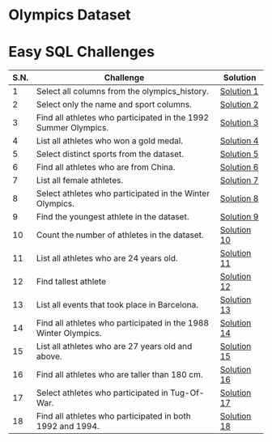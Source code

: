 # Olympics Dataset

# Easy SQL Challenges

| S.N. | Challenge                                                       | Solution                                |
| ---- | --------------------------------------------------------------- | --------------------------------------- |
| 1    | Select all columns from the olympics_history.                   | [Solution 1](/easy/solution_1.sql)      |
| 2    | Select only the name and sport columns.                         | [Solution 2](/easy/solution_2.sql)      |
| 3    | Find all athletes who participated in the 1992 Summer Olympics. | [Solution 3](/easy/solution_3.sql)      |
| 4    | List all athletes who won a gold medal.                         | [Solution 4](/easy/solution_4.sql)      |
| 5    | Select distinct sports from the dataset.                        | [Solution 5](/easy/solution_5.sql)      |
| 6    | Find all athletes who are from China.                           | [Solution 6](/easy/solution_6.sql)      |
| 7    | List all female athletes.                                       | [Solution 7](/easy/solution_7.sql)      |
| 8    | Select athletes who participated in the Winter Olympics.        | [Solution 8](/easy/solution_8.sql)      |
| 9    | Find the youngest athlete in the dataset.                       | [Solution 9](/easy/solution_9.sql)      |
| 10   | Count the number of athletes in the dataset.                    | [Solution 10](/easy/solution_10.sql)    |
| 11   | List all athletes who are 24 years old.                         | [Solution 11](/easy/solution_11.sql)    |
| 12   | Find tallest athlete                                            | [Solution 12](/easy/solution_12.sql)    |
| 13   | List all events that took place in Barcelona.                   | [Solution 13](/easy/solution_13.sql)    |
| 14   | Find all athletes who participated in the 1988 Winter Olympics. | [Solution 14](/easy/solution_14.sql)    |
| 15   | List all athletes who are 27 years old and above.               | [Solution 15](/easy/solution_15.sql)    |
| 16   | Find all athletes who are taller than 180 cm.                   | [Solution 16](/easy/solution%20_16.sql) |
| 17   | Select athletes who participated in Tug-Of-War.                 | [Solution 17](/easy/solution_17.sql)    |
| 18   | Find all athletes who participated in both 1992 and 1994.       | [Solution 18](/easy/solution_18.sql)    |
